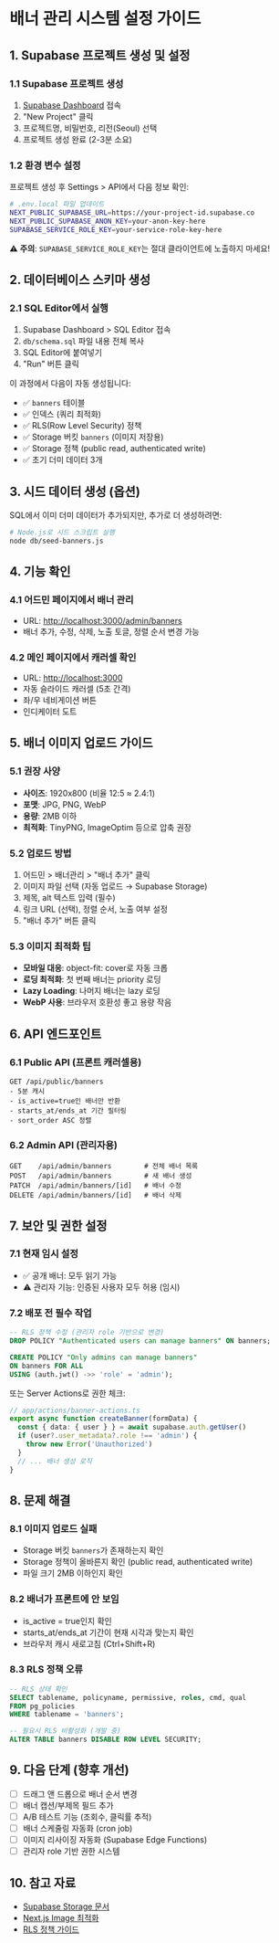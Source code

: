 # 배너 관리 시스템 설정 가이드

## 1. Supabase 프로젝트 생성 및 설정

### 1.1 Supabase 프로젝트 생성
1. [Supabase Dashboard](https://app.supabase.com) 접속
2. "New Project" 클릭
3. 프로젝트명, 비밀번호, 리전(Seoul) 선택
4. 프로젝트 생성 완료 (2-3분 소요)

### 1.2 환경 변수 설정
프로젝트 생성 후 Settings > API에서 다음 정보 확인:

```bash
# .env.local 파일 업데이트
NEXT_PUBLIC_SUPABASE_URL=https://your-project-id.supabase.co
NEXT_PUBLIC_SUPABASE_ANON_KEY=your-anon-key-here
SUPABASE_SERVICE_ROLE_KEY=your-service-role-key-here
```

⚠️ **주의**: `SUPABASE_SERVICE_ROLE_KEY`는 절대 클라이언트에 노출하지 마세요!

## 2. 데이터베이스 스키마 생성

### 2.1 SQL Editor에서 실행
1. Supabase Dashboard > SQL Editor 접속
2. `db/schema.sql` 파일 내용 전체 복사
3. SQL Editor에 붙여넣기
4. "Run" 버튼 클릭

이 과정에서 다음이 자동 생성됩니다:
- ✅ `banners` 테이블
- ✅ 인덱스 (쿼리 최적화)
- ✅ RLS(Row Level Security) 정책
- ✅ Storage 버킷 `banners` (이미지 저장용)
- ✅ Storage 정책 (public read, authenticated write)
- ✅ 초기 더미 데이터 3개

## 3. 시드 데이터 생성 (옵션)

SQL에서 이미 더미 데이터가 추가되지만, 추가로 더 생성하려면:

```bash
# Node.js로 시드 스크립트 실행
node db/seed-banners.js
```

## 4. 기능 확인

### 4.1 어드민 페이지에서 배너 관리
- URL: [http://localhost:3000/admin/banners](http://localhost:3000/admin/banners)
- 배너 추가, 수정, 삭제, 노출 토글, 정렬 순서 변경 가능

### 4.2 메인 페이지에서 캐러셀 확인
- URL: [http://localhost:3000](http://localhost:3000)
- 자동 슬라이드 캐러셀 (5초 간격)
- 좌/우 네비게이션 버튼
- 인디케이터 도트

## 5. 배너 이미지 업로드 가이드

### 5.1 권장 사양
- **사이즈**: 1920x800 (비율 12:5 ≈ 2.4:1)
- **포맷**: JPG, PNG, WebP
- **용량**: 2MB 이하
- **최적화**: TinyPNG, ImageOptim 등으로 압축 권장

### 5.2 업로드 방법
1. 어드민 > 배너관리 > "배너 추가" 클릭
2. 이미지 파일 선택 (자동 업로드 → Supabase Storage)
3. 제목, alt 텍스트 입력 (필수)
4. 링크 URL (선택), 정렬 순서, 노출 여부 설정
5. "배너 추가" 버튼 클릭

### 5.3 이미지 최적화 팁
- **모바일 대응**: object-fit: cover로 자동 크롭
- **로딩 최적화**: 첫 번째 배너는 priority 로딩
- **Lazy Loading**: 나머지 배너는 lazy 로딩
- **WebP 사용**: 브라우저 호환성 좋고 용량 작음

## 6. API 엔드포인트

### 6.1 Public API (프론트 캐러셀용)
```
GET /api/public/banners
- 5분 캐시
- is_active=true인 배너만 반환
- starts_at/ends_at 기간 필터링
- sort_order ASC 정렬
```

### 6.2 Admin API (관리자용)
```
GET    /api/admin/banners        # 전체 배너 목록
POST   /api/admin/banners        # 새 배너 생성
PATCH  /api/admin/banners/[id]   # 배너 수정
DELETE /api/admin/banners/[id]   # 배너 삭제
```

## 7. 보안 및 권한 설정

### 7.1 현재 임시 설정
- ✅ 공개 배너: 모두 읽기 가능
- ⚠️ 관리자 기능: 인증된 사용자 모두 허용 (임시)

### 7.2 배포 전 필수 작업
```sql
-- RLS 정책 수정 (관리자 role 기반으로 변경)
DROP POLICY "Authenticated users can manage banners" ON banners;

CREATE POLICY "Only admins can manage banners"
ON banners FOR ALL
USING (auth.jwt() ->> 'role' = 'admin');
```

또는 Server Actions로 권한 체크:
```typescript
// app/actions/banner-actions.ts
export async function createBanner(formData) {
  const { data: { user } } = await supabase.auth.getUser()
  if (user?.user_metadata?.role !== 'admin') {
    throw new Error('Unauthorized')
  }
  // ... 배너 생성 로직
}
```

## 8. 문제 해결

### 8.1 이미지 업로드 실패
- Storage 버킷 `banners`가 존재하는지 확인
- Storage 정책이 올바른지 확인 (public read, authenticated write)
- 파일 크기 2MB 이하인지 확인

### 8.2 배너가 프론트에 안 보임
- is_active = true인지 확인
- starts_at/ends_at 기간이 현재 시각과 맞는지 확인
- 브라우저 캐시 새로고침 (Ctrl+Shift+R)

### 8.3 RLS 정책 오류
```sql
-- RLS 상태 확인
SELECT tablename, policyname, permissive, roles, cmd, qual
FROM pg_policies
WHERE tablename = 'banners';

-- 필요시 RLS 비활성화 (개발 중)
ALTER TABLE banners DISABLE ROW LEVEL SECURITY;
```

## 9. 다음 단계 (향후 개선)

- [ ] 드래그 앤 드롭으로 배너 순서 변경
- [ ] 배너 캡션/부제목 필드 추가
- [ ] A/B 테스트 기능 (조회수, 클릭률 추적)
- [ ] 배너 스케줄링 자동화 (cron job)
- [ ] 이미지 리사이징 자동화 (Supabase Edge Functions)
- [ ] 관리자 role 기반 권한 시스템

## 10. 참고 자료

- [Supabase Storage 문서](https://supabase.com/docs/guides/storage)
- [Next.js Image 최적화](https://nextjs.org/docs/app/building-your-application/optimizing/images)
- [RLS 정책 가이드](https://supabase.com/docs/guides/auth/row-level-security)
